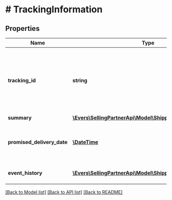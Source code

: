 # # TrackingInformation

## Properties

Name | Type | Description | Notes
------------ | ------------- | ------------- | -------------
**tracking_id** | **string** | The tracking id generated to each shipment. It contains a series of letters or digits or both. |
**summary** | [**\Evers\SellingPartnerApi\Model\Shipping\TrackingSummary**](TrackingSummary.md) |  |
**promised_delivery_date** | [**\DateTime**](\DateTime.md) | The promised delivery date and time of a shipment. |
**event_history** | [**\Evers\SellingPartnerApi\Model\Shipping\Event[]**](Event.md) | A list of events of a shipment. |

[[Back to Model list]](../../README.md#models) [[Back to API list]](../../README.md#endpoints) [[Back to README]](../../README.md)
